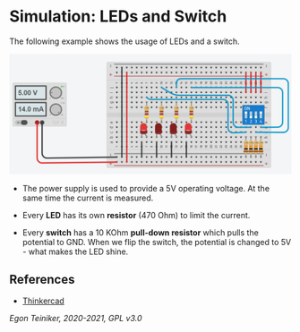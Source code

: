 # Simulation: LEDs and Switch

The following example shows the usage of LEDs and a switch.

![LEDs and Switch](led-and-switch.png)


* The power supply is used to provide a 5V operating voltage.
  At the same time the current is measured.

* Every **LED** has its own **resistor** (470 Ohm) to limit the current.

* Every **switch** has a 10 KOhm **pull-down resistor** which pulls the potential to GND.
  When we flip the switch, the potential is changed to 5V - what makes the LED shine.


## References
* [Thinkercad](https://www.tinkercad.com/things/edBOW4fxukG)

*Egon Teiniker, 2020-2021, GPL v3.0* 

